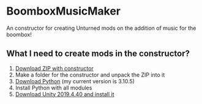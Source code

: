 # BoomboxMusicMaker
An constructor for creating Unturned mods on the addition of music for the boombox!

## What I need to create mods in the constructor?
1. [Download ZIP with constructor](https://github.com/AdamPastar/BoomboxMusicMaker/archive/refs/heads/main.zip)
2. Make a folder for the constructor and unpack the ZIP into it
3. [Download Python](https://www.python.org/downloads/) (my current version is 3.10.5)
4. Install Python with all modules
5. [Download Unity 2019.4.40 and install it](https://unity.com/releases/editor/archive#download-archive-2019)
